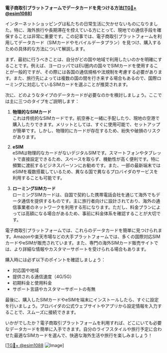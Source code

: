 **電子商取引プラットフォームでデータカードを見つける方法[[TG💪+ @esim1088](https://t.me/s/esim1088)]**

インターネットショッピングは私たちの日常生活に欠かせないものになりました。特に、海外旅行や長期滞在を控えている方にとって、現地での通信手段を確保することは非常に重要です。この記事では、電子商取引プラットフォームを利用してデータカード（SIMカードやモバイルデータプラン）を見つけ、購入するための具体的な方法について解説します。

まず、最初に行うべきことは、自分がどの国や地域で利用したいのかを明確にすることです。例えば、ヨーロッパではEU圏内の国々でSIMカードを使用することが一般的ですが、その際には各国の通信規格や法規制を考慮する必要があります。また、旅行先によっては複数の国の間を行き来する場合もあるので、国際ローミングに対応しているSIMカードを選ぶことが推奨されます。

次に、どのようなタイプのデータカードが必要なのかを検討しましょう。ここでは主に三つのタイプをご説明します：

1. **物理的なSIMカード**  
   これは传统的なSIMカードです。航空券と一緒に手配したり、現地の空港で購入したりできます。メリットとしては、すぐに使用可能で、セットアップが簡単です。しかし、物理的にカードが存在するため、紛失や破損のリスクがあります。

2. **eSIM**  
   eSIMは物理的なカードがないデジタルSIMです。スマートフォンやタブレットで直接設定できるため、スペースを取らず、機動性が高く便利です。特に頻繁に渡航するビジネスパーソンにお勧めです。また、一部の最新端末ではeSIMを複数搭載しているため、異なる国で異なるプロバイダのサービスを利用することも可能です。

3. **ローミングSIMカード**  
   ローミングSIMカードは、自国で契約した携帯電話会社を通じて海外でもデータ通信を提供するものです。主に旅行者向けに設計されており、海外の通信事業者のネットワークを利用する形になります。ただし、料金プランによっては高額になる場合があるため、事前に料金体系を確認することが大切です。

電子商取引プラットフォームでは、これらのデータカードを簡単に見つけられます。Amazonや楽天市場などの大手プラットフォームでは、多くの国際対応SIMカードやeSIMが販売されています。また、専門の海外SIMカード販売サイトでは、より詳細な情報やカスタマーサポートを受けられる場合もあります。

購入時には必ず以下のポイントを確認しましょう：
- 対応国や地域
- 提供される通信速度（4G/5G）
- 初期料金と使用料金
- サポート言語やカスタマーサポートの有無

最後に、購入したSIMカードやeSIMを端末にインストールしたら、すぐに設定を行いましょう。プロバイダの公式ウェブサイトやアプリから設定情報を入力することで、スムーズに接続できます。

いかがでしたか？電子商取引プラットフォームを利用すれば、どこにいても必要なデータカードを簡単に入手できます。自分のライフスタイルや旅行予定に合わせた最適なSIMカードを選んで、快適な海外生活や旅行を楽しみましょう！

[[TG💪+ @esim1088](https://t.me/s/esim1088) ![Image](https://i.postimg.cc/Y0z9fWf4/image.png)]